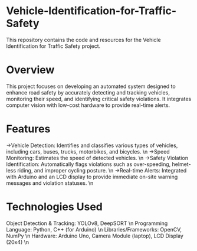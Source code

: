 # Vehicle-Identification-for-Traffic-Safety

This repository contains the code and resources for the Vehicle Identification for Traffic Safety project.

# Overview
This project focuses on developing an automated system designed to enhance road safety by accurately detecting and tracking vehicles, monitoring their speed, and identifying critical safety violations. It integrates computer vision with low-cost hardware to provide real-time alerts.

# Features
->Vehicle Detection: Identifies and classifies various types of vehicles, including cars, buses, trucks, motorbikes, and bicycles. \n
->Speed Monitoring: Estimates the speed of detected vehicles. \n
->Safety Violation Identification: Automatically flags violations such as over-speeding, helmet-less riding, and improper cycling posture. \n
->Real-time Alerts: Integrated with Arduino and an LCD display to provide immediate on-site warning messages and violation statuses. \n

# Technologies Used
Object Detection & Tracking: YOLOv8, DeepSORT \n
Programming Language: Python, C++ (for Arduino) \n
Libraries/Frameworks: OpenCV, NumPy \n
Hardware: Arduino Uno, Camera Module (laptop), LCD Display (20x4) \n
